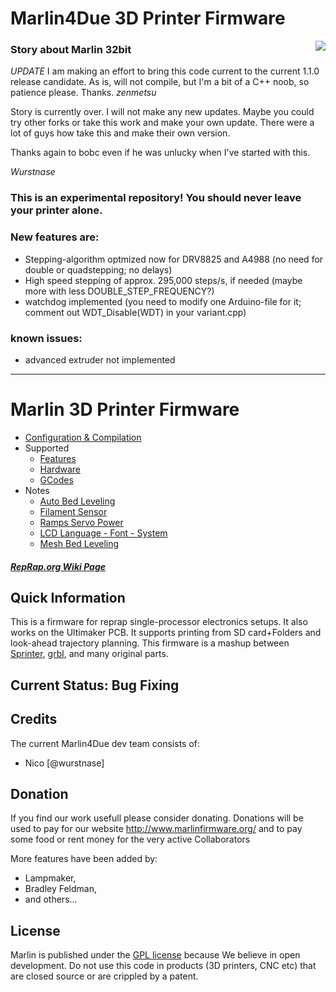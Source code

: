 # Marlin4Due 3D Printer Firmware
<img align="right" src="Documentation/Logo/Marlin%20Logo%20GitHub.png" />

### Story about Marlin 32bit

*UPDATE* I am making an effort to bring this code current to the current 1.1.0 release candidate.  As is, will not compile, but I'm a bit of a C++ noob, so patience please.  Thanks.  *zenmetsu*

Story is currently over. I will not make any new updates. Maybe you could try other forks or take this work and make your own update. There were a lot of guys how take this and make their own version. 

Thanks again to bobc even if he was unlucky when I've started with this.

*Wurstnase*

### This is an experimental repository! You should never leave your printer alone.

### New features are:
* Stepping-algorithm optmized now for DRV8825 and A4988 (no need for double or quadstepping; no delays)
* High speed stepping of approx. 295,000 steps/s, if needed (maybe more with less DOUBLE_STEP_FREQUENCY?)
* watchdog implemented (you need to modify one Arduino-file for it; comment out WDT_Disable(WDT) in your variant.cpp)
 
### known issues:
* advanced extruder not implemented

---
# Marlin 3D Printer Firmware
  * [Configuration & Compilation](/Documentation/Compilation.md)
  * Supported
    * [Features](/Documentation/Features.md)
    * [Hardware](/Documentation/Hardware.md)
    * [GCodes](/Documentation/GCodes.md)
  * Notes
    * [Auto Bed Leveling](/Documentation/BedLeveling.md)
    * [Filament Sensor](/Documentation/FilamentSensor.md)
    * [Ramps Servo Power](/Documentation/RampsServoPower.md)
    * [LCD Language - Font - System](Documentation/LCDLanguageFont.md)
    * [Mesh Bed Leveling](/Documentation/MeshBedLeveling.md)

##### [RepRap.org Wiki Page](http://reprap.org/wiki/Marlin)

## Quick Information

This is a firmware for reprap single-processor electronics setups.
It also works on the Ultimaker PCB. It supports printing from SD card+Folders and look-ahead trajectory planning.
This firmware is a mashup between [Sprinter](https://github.com/kliment/Sprinter), [grbl](https://github.com/simen/grbl), and many original parts.

## Current Status: Bug Fixing


## Credits

The current Marlin4Due dev team consists of:

 - Nico [@wurstnase]

## Donation

If you find our work usefull please consider donating. Donations will be used to pay for our website http://www.marlinfirmware.org/ and to pay some food or rent money for the very active Collaborators

More features have been added by:
  - Lampmaker,
  - Bradley Feldman,
  - and others...

## License

Marlin is published under the [GPL license](/Documentation/COPYING.md) because We believe in open development.
Do not use this code in products (3D printers, CNC etc) that are closed source or are crippled by a patent.
